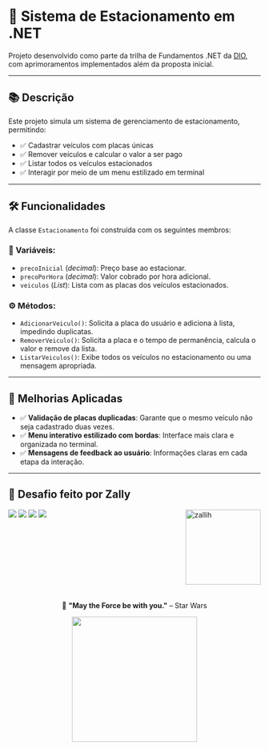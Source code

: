 # 🚗 Sistema de Estacionamento em .NET

Projeto desenvolvido como parte da trilha de Fundamentos .NET da [DIO](https://www.dio.me/), com aprimoramentos implementados além da proposta inicial.

---

## 📚 Descrição

Este projeto simula um sistema de gerenciamento de estacionamento, permitindo:

- ✅ Cadastrar veículos com placas únicas
- ✅ Remover veículos e calcular o valor a ser pago
- ✅ Listar todos os veículos estacionados
- ✅ Interagir por meio de um menu estilizado em terminal

---

## 🛠️ Funcionalidades

A classe `Estacionamento` foi construída com os seguintes membros:

### 🔢 Variáveis:

- `precoInicial` (_decimal_): Preço base ao estacionar.
- `precoPorHora` (_decimal_): Valor cobrado por hora adicional.
- `veiculos` (_List<string>_): Lista com as placas dos veículos estacionados.

### ⚙️ Métodos:

- `AdicionarVeiculo()`: Solicita a placa do usuário e adiciona à lista, impedindo duplicatas.
- `RemoverVeiculo()`: Solicita a placa e o tempo de permanência, calcula o valor e remove da lista.
- `ListarVeiculos()`: Exibe todos os veículos no estacionamento ou uma mensagem apropriada.

---

## 🧠 Melhorias Aplicadas

- ✅ **Validação de placas duplicadas**: Garante que o mesmo veículo não seja cadastrado duas vezes.
- ✅ **Menu interativo estilizado com bordas**: Interface mais clara e organizada no terminal.
- ✅ **Mensagens de feedback ao usuário**: Informações claras em cada etapa da interação.

---

## 💜 Desafio feito por Zally

<img align="right" alt="zallih" width="150" src="https://github.com/zallih/Images/blob/main/zally.png?raw=true">
  <a href="https://www.instagram.com/zzappiello.o/"><img src="https://img.shields.io/badge/-Instagram-%23E4405F?style=for-the-badge&logo=instagram&logoColor=white" /></a>
    <a href="mailto:lailazappiello90@gmail.com"><img src="https://img.shields.io/badge/Gmail-333333?style=for-the-badge&logo=gmail&logoColor=red" /></a>
    <a href="https://wa.me/5511981642627"><img src="https://img.shields.io/badge/WhatsApp-25D366?style=for-the-badge&logo=whatsapp&logoColor=white" /></a>
    <a href="https://www.linkedin.com/in/laila-zappiello/" target="_blank"><img src="https://img.shields.io/badge/-LinkedIn-%230077B5?style=for-the-badge&logo=linkedin&logoColor=white" target="_blank"></a> 

<br><br><br><br>
<br><br><br><br>
<p align="center">
  🌌 <strong>"May the Force be with you."</strong> – Star Wars
</p>
<p align="center">
<img src="https://github.com/zallih/Images/blob/main/Jedi%20grogu%F0%9F%92%9A.jpeg?raw=true" width="250px" />
</p>
